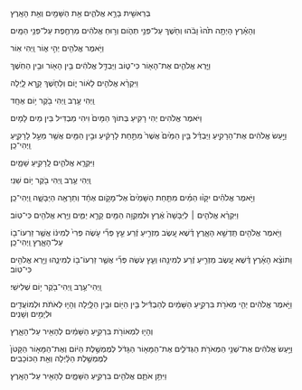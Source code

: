 בְּרֵאשִׁ֖ית בָּרָ֣א אֱלֹהִ֑ים אֵ֥ת הַשָּׁמַ֖יִם וְאֵ֥ת הָאָֽרֶץ

וְהָאָ֗רֶץ הָיְתָ֥ה תֹ֙הוּ֙ וָבֹ֔הוּ 
וְחֹ֖שֶׁךְ עַל־פְּנֵ֣י תְהֹ֑ום
וְר֣וּחַ אֱלֹהִ֔ים מְרַחֶ֖פֶת עַל־פְּנֵ֥י הַמָּֽיִם

וַיֹּ֥אמֶר אֱלֹהִ֖ים יְהִ֣י א֑וֹר
וַֽיְהִי אֽוֹר

וַיַּ֧רְא אֱלֹהִ֛ים אֶת־הָא֖וֹר כִּי־ט֑וֹב 
וַיַּבְדֵּ֣ל אֱלֹהִ֔ים בֵּ֥ין הָא֖וֹר וּבֵ֥ין הַחֹֽשֶׁךְ

וַיִּקְרָ֨א אֱלֹהִ֤ים לָא֔וֹר י֑וֹם
וְלַחֹ֖שֶׁךְ קָ֣רָא לָ֑יְלָה

וַֽיְהִי עֶ֥רֶב 
וַֽיְהִי בֹ֖קֶר 
י֥וֹם אֶחָֽד

וַיֹּאמֶר אֱלֹהִים יְהִי רָקִיעַ בְּתוֹךְ הַמָּיִם֙
וִיהִי מַבְדִּיל בֵּין מַיִם לָמָיִם

וַיַּ֣עַשׂ אֱלֹהִ֔ים אֶת־הָרָקִ֖יעַ 
וַיַּבְדֵּ֗ל בֵּ֤ין הַמַּ֙יִם֙ אֲשֶׁר֙ מִתַּ֣חַת לָרָקִ֔יעַ וּבֵ֣ין הַמַּ֖יִם אֲשֶׁ֥ר מֵעַ֣ל לָרָקִ֑יעַ 
וַֽיְהִי־כֵֽן׃

וַיִּקְרָ֧א אֱלֹהִ֛ים לָֽרָקִ֖יעַ שָׁמָ֑יִם

וַֽיְהִי עֶ֥רֶב 
וַֽיְהִי בֹ֖קֶר 
י֥וֹם שֵׁנִֽי׃

וַיֹּ֣אמֶר אֱלֹהִ֗ים יִקָּו֨וּ הַמַּ֜יִם מִתַּ֤חַת הַשָּׁמַ֙יִם֙ אֶל־מָקֹ֣ום אֶחָ֔ד
וְתֵרָאֶ֖ה הַיַּבָּשָׁ֑ה
וַֽיְהִי־כֵֽן׃

וַיִּקְרָ֨א אֱלֹהִ֤ים ׀ לַיַּבָּשָׁה֙ אֶ֔רֶץ
וּלְמִקְוֵ֥ה הַמַּ֖יִם קָרָ֣א יַמִּ֑ים
וַיַּ֥רְא אֱלֹהִ֖ים כִּי־טֽוֹב׃

וַיֹּ֥אמֶר אֱלֹהִ֖ים תַּֽדְשֵׁ֣א הָאָ֑רֶץ דֶּ֗שֶׁא עֵ֚שֶׂב מַזְרִ֣יעַ זֶ֔רַע עֵ֣ץ פְּרִ֞י עֹ֤שֶׂה פְּרִי֙ לְמִינ֔וֹ אֲשֶׁ֥ר זַרְעוֹ־ב֖וֹ עַל־הָאָ֑רֶץ 
וַֽיְהִי־כֵֽן׃

וַתּוֹצֵ֨א הָאָ֜רֶץ דֶּ֗שֶׁא עֵ֚שֶׂב מַזְרִ֣יעַ זֶ֔רַע לְמִינֵ֖הוּ וְעֵ֧ץ עֹֽשֶׂה פְּרִ֞י אֲשֶׁ֤ר זַרְעוֹ־ב֖וֹ לְמִינֵ֑הוּ 
וַיַּ֥רְא אֱלֹהִ֖ים כִּי־טֽוֹב׃

וַֽיְהִי־עֶ֥רֶב 
וַֽיְהִי־בֹ֖קֶר 
י֥וֹם שְׁלִישִֽׁי׃

וַיֹּ֣אמֶר אֱלֹהִ֔ים יְהִ֤י מְאֹרֹ֖ת בִּרְקִ֣יעַ הַשָּׁמַ֔יִם לְהַבְדִּ֕יל בֵּ֥ין הַיּ֖וֹם וּבֵ֥ין הַלָּ֑יְלָה 
וְהָי֤וּ לְאֹתֹ֔ת וּלְמוֹעֲדִ֖ים וּלְיָמִ֣ים וְשָׁנִֽים

וְהָי֤וּ לִמְאוֹרֹ֖ת בִּרְקִ֣יעַ הַשָּׁמַ֔יִם לְהָאִ֖יר עַל־הָאָ֑רֶץ

וַיַּ֣עַשׂ אֱלֹהִ֔ים אֶת־שְׁנֵ֥י הַמְּאֹרֹ֖ת הַגְּדֹלִ֑ים 
אֶת־הַמָּא֤וֹר הַגָּדֹ֔ל לְמֶמְשֶׁ֣לֶת הַיּ֔וֹם 
וְאֶת־הַמָּא֤וֹר הַקָּטֹן֙ לְמֶמְשֶׁ֣לֶת הַלַּ֔יְלָה 
וְאֵ֖ת הַכּוֹכָבִֽים׃

וַיִּתֵּ֥ן אֹתָ֛ם אֱלֹהִ֖ים בִּרְקִ֣יעַ הַשָּׁמָ֑יִם לְהָאִ֖יר עַל־הָאָֽרֶץ׃
